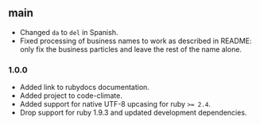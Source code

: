 <!--

// Please add your own contribution below inside the Main section, no need to
// set a version number, that happens during a deploy.
//
// These docs are aimed at users rather than danger developers, so please limit technical
// terminology in here.

-->

## main

* Changed `da` to `del` in Spanish.
* Fixed processing of business names to work as described in README: only fix the business particles and leave the rest of the name alone.

### 1.0.0

* Added link to rubydocs documentation.
* Added project to code-climate.
* Added support for native UTF-8 upcasing for ruby `>= 2.4`.
* Drop support for ruby 1.9.3 and updated development dependencies.
